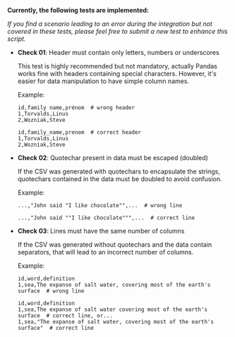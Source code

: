 **Currently, the following tests are implemented:**

*If you find a scenario leading to an error during the integration but not covered in these tests, please feel free to submit a new test to enhance this script.*

- **Check 01**: Header must contain only letters, numbers or underscores
  
  This test is highly recommended but not mandatory, actually Pandas works fine with headers containing special characters. However, it's easier for data manipulation to have simple column names.
  
  Example:
  
  ```
  id,family name,prénom  # wrong header
  1,Torvalds,Linus
  2,Wozniak,Steve

  id,family_name,prenom  # correct header
  1,Torvalds,Linus
  2,Wozniak,Steve
  ```
    
- **Check 02**: Quotechar present in data must be escaped (doubled)

  If the CSV was generated with quotechars to encapsulate the strings, quotechars contained in the data must be doubled to avoid confusion.
  
  Example:
  
  ```
  ...,"John said "I like chocolate"",...  # wrong line
  
  ...,"John said ""I like chocolate""",...  # correct line
  ```

- **Check 03**: Lines must have the same number of columns

  If the CSV was generated without quotechars and the data contain separators, that will lead to an incorrect number of columns.
  
  Example:
  
  ```
  id,word,definition
  1,sea,The expanse of salt water, covering most of the earth's surface  # wrong line
  
  id,word,definition
  1,sea,The expanse of salt water covering most of the earth's surface  # correct line, or...
  1,sea,"The expanse of salt water, covering most of the earth's surface"  # correct line
  ```
  